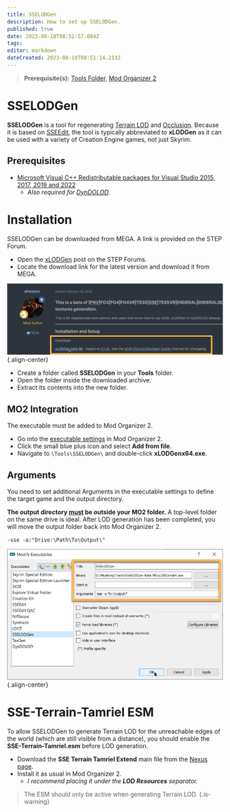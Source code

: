 ```yaml
---
title: SSELODGen
description: How to set up SSELODGen.
published: true
date: 2023-08-18T08:51:57.084Z
tags: 
editor: markdown
dateCreated: 2023-08-18T08:51:14.213Z
---
```


> **Prerequisite(s):** [Tools Folder](/tools/tools-folder), [Mod Organizer 2](/mo2)

# SSELODGen

**SSELODGen** is a tool for regenerating [Terrain LOD](/knowledge-base/distant-lods) and [Occlusion](/knowledge-base/occlusion). Because it is based on [SSEEdit](/tools/sseedit), the tool is typically abbreviated to **xLODGen** as it can be used with a variety of Creation Engine games, not just Skyrim.

## Prerequisites

- [ Microsoft Visual C++ Redistributable packages for Visual Studio 2015, 2017, 2019 and 2022](https://learn.microsoft.com/en-US/cpp/windows/latest-supported-vc-redist?view=msvc-170)
  - *Also required for [DynDOLOD](/tools/dyndolod).*

# Installation

SSELODGen can be downloaded from MEGA. A link is provided on the STEP Forum.

- Open the [xLODGen](https://stepmodifications.org/forum/topic/13451-xlodgen-terrain-lod-beta-98-for-fnv-fo3-fo4-fo4vr-tes5-sse-tes5vr-enderal-enderalse/) post on the STEP Forums.
- Locate the download link for the latest version and download it from MEGA.

![download-sselodgen.png](/tools/download-sselodgen.png){.align-center}

- Create a folder called **SSELODGen** in your **Tools** folder.
- Open the  folder inside the downloaded archive.
- Extract its contents into the new folder.

## MO2 Integration

The executable must be added to Mod Organizer 2.

- Go into the [executable settings](/basics/mo2-executables-settings.png) in Mod Organizer 2.
- Click the small blue plus icon and select **Add from file**.
- Navigate to `\Tools\SSELODGen\` and double-click **xLODGenx64.exe**.

## Arguments

You need to set additional Arguments in the executable settings to define the target game and the output directory.

**The output directory <u>must</u> be outside your MO2 folder.** A top-level folder on the same drive is ideal. After LOD generation has been completed, you will move the output folder back into Mod Organizer 2.

```
-sse -o:"Drive:\Path\To\Output\"
```

![sselodgen-arguments.png](/tools/sselodgen-arguments.png){.align-center}

# SSE-Terrain-Tamriel ESM

To allow SSELODGen to generate Terrain LOD for the unreachable edges of the world (which are still visible from a distance), you should enable the **SSE-Terrain-Tamriel.esm** before LOD generation.

- Download the **SSE Terrain Tamriel Extend** main file from the [Nexus page](https://www.nexusmods.com/skyrimspecialedition/mods/54680?tab=files).
- Install it as usual in Mod Organizer 2.
  - *I recommend placing it under the **LOD Resources** separator.*

> The ESM should only be active when generating Terrain LOD.
{.is-warning}
